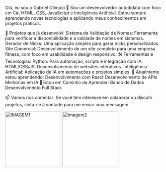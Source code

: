 Olá, eu sou o Gabriel Olímpio 👋
Sou um desenvolvedor autodidata com foco em C#, HTML, CSS, JavaScript e Inteligência Artificial. Estou sempre aprendendo novas tecnologias e aplicando meus conhecimentos em projetos práticos.

🚀 Projetos que já desenvolvi:
Sistema de Validação de Nomes: Ferramenta para verificar a disponibilidade e a validade de nomes em sistemas.
Gerador de Nicks: Uma aplicação simples para gerar nicks personalizados.
Site Comercial: Desenvolvimento de um site completo para uma empresa fitness, com foco em usabilidade e design responsivo.
🛠️ Ferramentas e Tecnologias:
Python: Para automação, scripts e integração com IA.
HTML/CSS/JS: Desenvolvimento de websites interativos.
Inteligência Artificial: Aplicação de IA em automações e projetos simples.
🌱 Atualmente estou aprendendo:
Desenvolvimento com React
Desenvolvimento de APIs
Melhorias em IA
🔱Estou em Caminho de Aprender:
Banco de Dados
Desenvolvimento Full Stack

📫 Vamos nos conectar:
Se você tem interesse em colaborar ou discutir projetos, sinta-se à vontade para me enviar uma mensagem.



<div>
  <img  height="180em"  src="https://github-readme-stats.vercel.app/api?username=biel081107" alt="IMAGEM1">
  <img  height="180em" src="https://github-readme-stats.vercel.app/api/top-langs/?username=biel081107&layout=compact" alt="imagem2">
  
</div>
